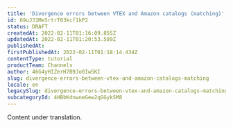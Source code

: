 ```yaml
---
title: 'Divergence errors between VTEX and Amazon catalogs (matching)'
id: 69uJ31MeSrtrT03kcf1kP2
status: DRAFT
createdAt: 2022-02-11T01:16:09.855Z
updatedAt: 2022-02-11T01:20:53.589Z
publishedAt: 
firstPublishedAt: 2022-02-11T01:18:14.434Z
contentType: tutorial
productTeam: Channels
author: 46G4yHIZerH7B9Jo0Iw5KI
slug: divergence-errors-between-vtex-and-amazon-catalogs-matching
locale: en
legacySlug: divergence-errors-between-vtex-and-amazon-catalogs-matching
subcategoryId: 4HBbKdnwneGew2qGGykSM8
---
```


<div class="alert alert-warning" role="alert">Content under translation.</div>
